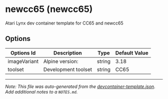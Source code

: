 
# newcc65 (newcc65)

Atari Lynx dev container template for CC65 and newcc65

## Options

| Options Id | Description | Type | Default Value |
|-----|-----|-----|-----|
| imageVariant | Alpine version: | string | 3.18 |
| toolset | Development toolset | string | CC65 |



---

_Note: This file was auto-generated from the [devcontainer-template.json](https://github.com/AtariLynx/devcontainers/blob/main/src/newcc65/devcontainer-template.json).  Add additional notes to a `NOTES.md`._
